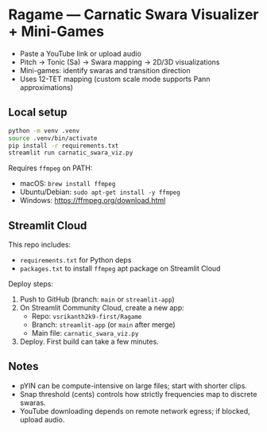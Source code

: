 # Ragame — Carnatic Swara Visualizer + Mini-Games

- Paste a YouTube link or upload audio
- Pitch → Tonic (Sa) → Swara mapping → 2D/3D visualizations
- Mini-games: identify swaras and transition direction
- Uses 12-TET mapping (custom scale mode supports Pann approximations)

## Local setup

```bash
python -m venv .venv
source .venv/bin/activate
pip install -r requirements.txt
streamlit run carnatic_swara_viz.py
```

Requires `ffmpeg` on PATH:
- macOS: `brew install ffmpeg`
- Ubuntu/Debian: `sudo apt-get install -y ffmpeg`
- Windows: https://ffmpeg.org/download.html

## Streamlit Cloud

This repo includes:
- `requirements.txt` for Python deps
- `packages.txt` to install `ffmpeg` apt package on Streamlit Cloud

Deploy steps:
1. Push to GitHub (branch: `main` or `streamlit-app`)
2. On Streamlit Community Cloud, create a new app:
   - Repo: `vsrikanth2k9-first/Ragame`
   - Branch: `streamlit-app` (or `main` after merge)
   - Main file: `carnatic_swara_viz.py`
3. Deploy. First build can take a few minutes.

## Notes

- pYIN can be compute-intensive on large files; start with shorter clips.
- Snap threshold (cents) controls how strictly frequencies map to discrete swaras.
- YouTube downloading depends on remote network egress; if blocked, upload audio.